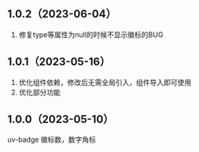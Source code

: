 ## 1.0.2（2023-06-04）
1. 修复type等属性为null的时候不显示徽标的BUG
## 1.0.1（2023-05-16）
1. 优化组件依赖，修改后无需全局引入，组件导入即可使用
2. 优化部分功能
## 1.0.0（2023-05-10）
uv-badge 徽标数，数字角标
